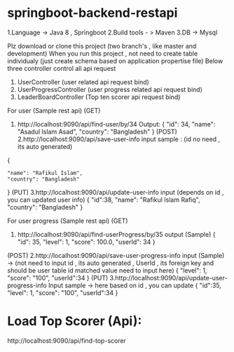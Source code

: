 # springboot-backend-restapi
1.Language -> Java 8 , Springboot
2.Build tools - > Maven 
3.DB -> Mysql 

Plz download or clone this project (two branch's , like master and development)
When you run this project , not need to create table individualy (just create schema based on application propertise file)
Below three controller control all api request
1. UserController (user related api request bind)
2. UserProgressController (user progress related api request bind)
3. LeaderBoardController (Top ten scorer api request bind)



For user (Sample rest api)
(GET)
1. http://localhost:9090/api/find-user/by/34
Output:
{
    "id": 34,
    "name": "Asadul Islam Asad",
    "country": "Bangladesh"
}
(POST)
2.http://localhost:9090/api/save-user-info
input sample : (id no need , its auto generated)

{

    "name": "Rafikul Islam",
    "country": "Bangladesh"
}
(PUT)
3.http://localhost:9090/api/update-user-info
input (depends on id , you can updated user info)
{
    "id":38,
    "name": "Rafikul Islam Rafiq",
    "country": "Bangladesh"
}

For user progress (Sample rest api)
(GET)
1. http://localhost:9090/api/find-userProgress/by/35
output (Sample)
{
    "id": 35,
    "level": 1,
    "score": 100.0,
    "userId": 34
}

(POST)
2.http://localhost:9090/api/save-user-progress-info
input (Sample) -> (not need to input id , its auto generated , UserId , its foreign key and should be user table id matched value need to input here)
{
    "level": 1,
    "score": "100",
    "userId":34
}
(PUT)
3.http://localhost:9090/api/update-user-progress-info
Input sample  -> here based on id , you can update
{
    "id":35,
    "level": 1,
    "score": "100",
    "userId":34
}

# Load Top Scorer (Api): 
http://localhost:9090/api/find-top-scorer

